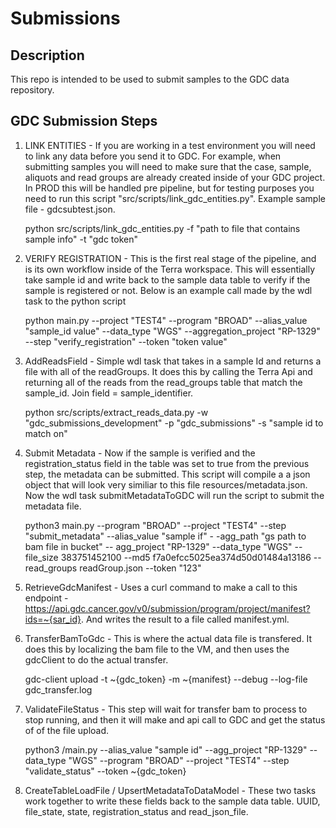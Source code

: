 # Submissions

## Description
This repo is intended to be used to submit samples to the GDC data repository.

## GDC Submission Steps

1. LINK ENTITIES - If you are working in a test environment you will need to link any data before you send it to GDC. For example, when submitting samples you will need to make sure that the case, sample, aliquots and read groups are already created inside of your GDC project. In PROD this will be handled pre pipeline, but for testing purposes you need to run this script "src/scripts/link_gdc_entities.py". Example sample file - gdcsubtest.json.

    python src/scripts/link_gdc_entities.py -f "path to file that contains sample info" -t "gdc token"

2. VERIFY REGISTRATION - This is the first real stage of the pipeline, and is its own workflow inside of the Terra workspace. This will essentially take sample id and write back to the sample data table to verify if the sample is registered or not. Below is an example call made by the wdl task to the python script

    python main.py --project "TEST4" --program "BROAD" --alias_value "sample_id value" --data_type "WGS" --aggregation_project "RP-1329"
        --step "verify_registration" --token "token value"
 
3. AddReadsField - Simple wdl task that takes in a sample Id and returns a file with all of the readGroups. It does this by calling the Terra Api and returning all of the reads from the read_groups table that match the sample_id. Join field = sample_identifier.

    python src/scripts/extract_reads_data.py -w "gdc_submissions_development" -p "gdc_submissions" -s "sample id to match on"

4. Submit Metadata - Now if the sample is verified and the registration_status field in the table was set to true from the previous step, the metadata can be submitted. This script will compile a a json object that will look very similiar to this file resources/metadata.json. Now the wdl task submitMetadataToGDC will run the script to submit the metadata file.
    
    python3 main.py --program "BROAD" --project "TEST4" --step "submit_metadata" --alias_value "sample if" - -agg_path "gs path to bam file in bucket" --        agg_project "RP-1329" --data_type "WGS" --file_size 383751452100 --md5 f7a0efcc5025ea374d50d01484a13186 --read_groups readGroup.json --token "123"
    
5. RetrieveGdcManifest - Uses a curl command to make a call to this endpoint - 
    https://api.gdc.cancer.gov/v0/submission/program/project/manifest?ids=~{sar_id}. And writes the result to a file called manifest.yml.
    
6. TransferBamToGdc - This is where the actual data file is transfered. It does this by localizing the bam file to the VM, and then uses the gdcClient to
    do the actual transfer.
    
    gdc-client upload -t ~{gdc_token} -m ~{manifest} --debug --log-file gdc_transfer.log
    
7. ValidateFileStatus - This step will wait for transfer bam to process to stop running, and then it will make and api call to GDC and get the status of
    of the file upload.
    
    python3 /main.py --alias_value "sample id" --agg_project "RP-1329" --data_type "WGS" --program "BROAD" --project "TEST4"
      --step "validate_status" --token ~{gdc_token}
      
8. CreateTableLoadFile / UpsertMetadataToDataModel - These two tasks work together to write these fields back to the sample data table. UUID, file_state,
    state, registration_status and read_json_file.
    
